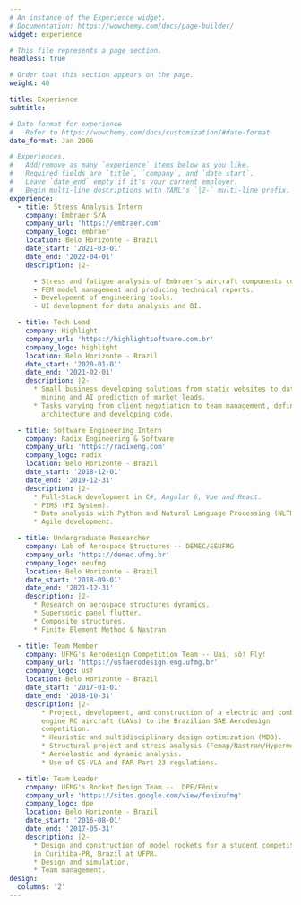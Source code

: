```yaml
---
# An instance of the Experience widget.
# Documentation: https://wowchemy.com/docs/page-builder/
widget: experience

# This file represents a page section.
headless: true

# Order that this section appears on the page.
weight: 40

title: Experience
subtitle:

# Date format for experience
#   Refer to https://wowchemy.com/docs/customization/#date-format
date_format: Jan 2006

# Experiences.
#   Add/remove as many `experience` items below as you like.
#   Required fields are `title`, `company`, and `date_start`.
#   Leave `date_end` empty if it's your current employer.
#   Begin multi-line descriptions with YAML's `|2-` multi-line prefix.
experience:
  - title: Stress Analysis Intern
    company: Embraer S/A
    company_url: 'https://embraer.com'
    company_logo: embraer
    location: Belo Horizonte - Brazil
    date_start: '2021-03-01'
    date_end: '2022-04-01'
    description: |2-

      - Stress and fatigue analysis of Embraer's aircraft components considering, static, thermal and dynamic loads.
      - FEM model management and producing technical reports.
      - Development of engineering tools.
      - UI development for data analysis and BI. 

  - title: Tech Lead
    company: Highlight
    company_url: 'https://highlightsoftware.com.br'
    company_logo: highlight
    location: Belo Horizonte - Brazil
    date_start: '2020-01-01'
    date_end: '2021-02-01'
    description: |2-
      * Small business developing solutions from static websites to data
        mining and AI prediction of market leads.
      * Tasks varying from client negotiation to team management, defining
        architecture and developing code.

  - title: Software Engineering Intern
    company: Radix Engineering & Software
    company_url: 'https://radixeng.com'
    company_logo: radix
    location: Belo Horizonte - Brazil
    date_start: '2018-12-01'
    date_end: '2019-12-31'
    description: |2-
      * Full-Stack development in C#, Angular 6, Vue and React.
      * PIMS (PI System).
      * Data analysis with Python and Natural Language Processing (NLTK).
      * Agile development.

  - title: Undergraduate Researcher
    company: Lab of Aerospace Structures -- DEMEC/EEUFMG
    company_url: 'https://demec.ufmg.br'
    company_logo: eeufmg
    location: Belo Horizonte - Brazil
    date_start: '2018-09-01'
    date_end: '2021-12-31'
    description: |2-
      * Research on aerospace structures dynamics.
      * Supersonic panel flutter.
      * Composite structures.
      * Finite Element Method & Nastran

  - title: Team Member
    company: UFMG's Aerodesign Competition Team -- Uai, sô! Fly!
    company_url: 'https://usfaerodesign.eng.ufmg.br'
    company_logo: usf
    location: Belo Horizonte - Brazil
    date_start: '2017-01-01'
    date_end: '2018-10-31'
    description: |2-
        * Project, development, and construction of a electric and combustion
        engine RC aircraft (UAVs) to the Brazilian SAE Aerodesign
        competition.
        * Heuristic and multidisciplinary design optimization (MDO).
        * Structural project and stress analysis (Femap/Nastran/Hypermesh).
        * Aeroelastic and dynamic analysis.
        * Use of CS-VLA and FAR Part 23 regulations.

  - title: Team Leader
    company: UFMG's Rocket Design Team --  DPE/Fênix
    company_url: 'https://sites.google.com/view/fenixufmg'
    company_logo: dpe
    location: Belo Horizonte - Brazil
    date_start: '2016-08-01'
    date_end: '2017-05-31'
    description: |2-
      * Design and construction of model rockets for a student competition
      in Curitiba-PR, Brazil at UFPR.
      * Design and simulation.
      * Team management.
design:
  columns: '2'
---
```

